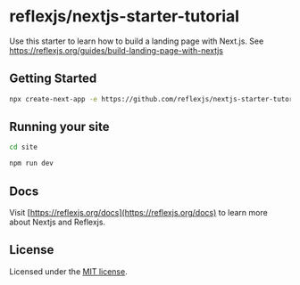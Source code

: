 # reflexjs/nextjs-starter-tutorial

Use this starter to learn how to build a landing page with Next.js. See https://reflexjs.org/guides/build-landing-page-with-nextjs

## Getting Started

```sh
npx create-next-app -e https://github.com/reflexjs/nextjs-starter-tutorial
```

## Running your site

```sh
cd site

npm run dev
```

## Docs

Visit [https://reflexjs.org/docs](https://reflexjs.org/docs) to learn more about Nextjs and Reflexjs.

## License

Licensed under the [MIT license](https://github.com/reflexjs/reflexjs/blob/master/LICENSE).
